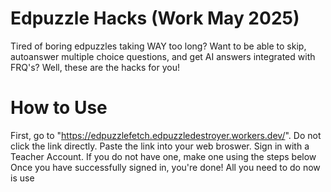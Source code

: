 # Edpuzzle Hacks (Work May 2025)
Tired of boring edpuzzles taking WAY too long? Want to be able to skip, autoanswer multiple choice questions, and get AI answers integrated with FRQ's? Well, these are the hacks for you!
# How to Use
First, go to "https://edpuzzlefetch.edpuzzledestroyer.workers.dev/". Do not click the link directly. Paste the link into your web broswer.
Sign in with a Teacher Account. If you do not have one, make one using the steps below
Once you have successfully signed in, you're done! All you need to do now is use 
